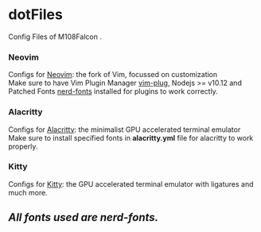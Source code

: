 # dotFiles
Config Files of M108Falcon .    
### Neovim
Configs for [Neovim](nVim/README.md): the fork of Vim, focussed on customization  
Make sure to have Vim Plugin Manager [vim-plug](https://github.com/junegunn/vim-plug), Nodejs >= v10.12 and Patched Fonts [nerd-fonts](https://github.com/ryanoasis/nerd-fonts) installed for plugins to work correctly.  

### Alacritty
Configs for [Alacritty](alacritty/README.md): the minimalist GPU accelerated terminal emulator   
Make sure to install specified fonts in **alacritty.yml** file for alacritty to work properly.   

### Kitty
Configs for [Kitty](kitty/README.md): the GPU accelerated terminal emulator with ligatures and much more.

## *All fonts used are nerd-fonts.*